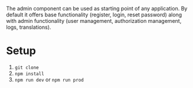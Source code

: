 The admin component can be used as  starting point of any application. By default it offers base functionality (register, login, reset password) along with admin functionality (user management, authorization management, logs, translations).

# Setup 

1. `git clone`
2. `npm install`
3. `npm run dev` or `npm run prod`
